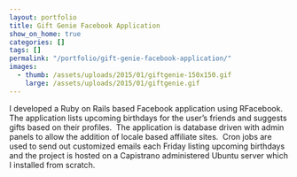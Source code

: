 ```yaml
---
layout: portfolio
title: Gift Genie Facebook Application
show_on_home: true
categories: []
tags: []
permalink: "/portfolio/gift-genie-facebook-application/"
images:
  - thumb: /assets/uploads/2015/01/giftgenie-150x150.gif
    large: /assets/uploads/2015/01/giftgenie.gif
---
```


I developed a Ruby on Rails based Facebook application using RFacebook.  The
application lists upcoming birthdays for the user’s friends and suggests gifts
based on their profiles.  The application is database driven with admin panels
to allow the addition of locale based affiliate sites.  Cron jobs are used to
send out customized emails each Friday listing upcoming birthdays and the
project is hosted on a Capistrano administered Ubuntu server which I installed
from scratch.
